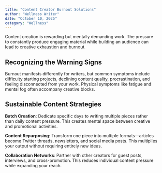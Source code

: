 ```yaml
---
title: "Content Creator Burnout Solutions"
author: "Wellness Writer"
date: "October 10, 2025"
category: "Wellness"
---
```


Content creation is rewarding but mentally demanding work. The pressure to constantly produce engaging material while building an audience can lead to creative exhaustion and burnout.

## Recognizing the Warning Signs

Burnout manifests differently for writers, but common symptoms include difficulty starting projects, declining content quality, procrastination, and feeling disconnected from your work. Physical symptoms like fatigue and mental fog often accompany creative blocks.

## Sustainable Content Strategies

**Batch Creation**: Dedicate specific days to writing multiple pieces rather than daily content pressure. This creates mental space between creative and promotional activities.

**Content Repurposing**: Transform one piece into multiple formats—articles become Twitter threads, newsletters, and social media posts. This multiplies your output without requiring entirely new ideas.

**Collaboration Networks**: Partner with other creators for guest posts, interviews, and cross-promotion. This reduces individual content pressure while expanding your reach.
